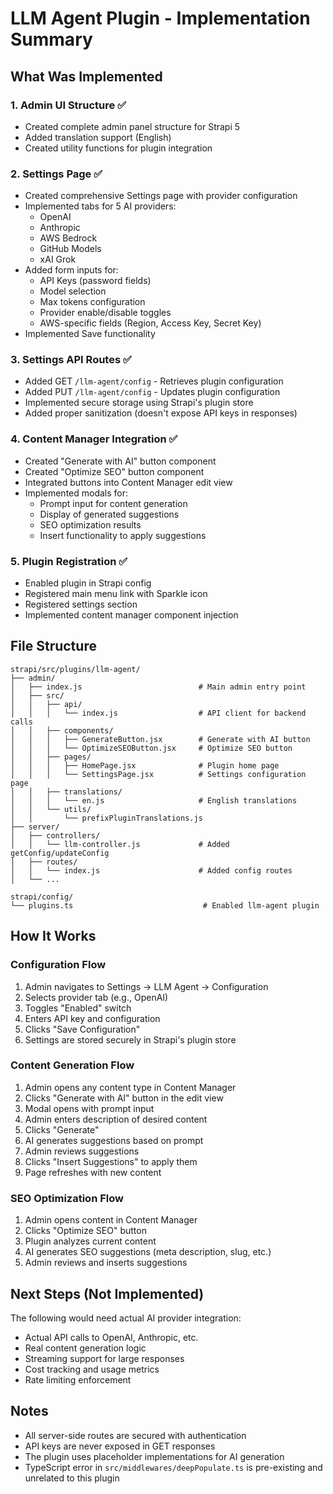 # LLM Agent Plugin - Implementation Summary

## What Was Implemented

### 1. Admin UI Structure ✅
- Created complete admin panel structure for Strapi 5
- Added translation support (English)
- Created utility functions for plugin integration

### 2. Settings Page ✅
- Created comprehensive Settings page with provider configuration
- Implemented tabs for 5 AI providers:
  - OpenAI
  - Anthropic
  - AWS Bedrock
  - GitHub Models
  - xAI Grok
- Added form inputs for:
  - API Keys (password fields)
  - Model selection
  - Max tokens configuration
  - Provider enable/disable toggles
  - AWS-specific fields (Region, Access Key, Secret Key)
- Implemented Save functionality

### 3. Settings API Routes ✅
- Added GET `/llm-agent/config` - Retrieves plugin configuration
- Added PUT `/llm-agent/config` - Updates plugin configuration
- Implemented secure storage using Strapi's plugin store
- Added proper sanitization (doesn't expose API keys in responses)

### 4. Content Manager Integration ✅
- Created "Generate with AI" button component
- Created "Optimize SEO" button component
- Integrated buttons into Content Manager edit view
- Implemented modals for:
  - Prompt input for content generation
  - Display of generated suggestions
  - SEO optimization results
  - Insert functionality to apply suggestions

### 5. Plugin Registration ✅
- Enabled plugin in Strapi config
- Registered main menu link with Sparkle icon
- Registered settings section
- Implemented content manager component injection

## File Structure

```
strapi/src/plugins/llm-agent/
├── admin/
│   ├── index.js                          # Main admin entry point
│   ├── src/
│   │   ├── api/
│   │   │   └── index.js                  # API client for backend calls
│   │   ├── components/
│   │   │   ├── GenerateButton.jsx        # Generate with AI button
│   │   │   └── OptimizeSEOButton.jsx     # Optimize SEO button
│   │   ├── pages/
│   │   │   ├── HomePage.jsx              # Plugin home page
│   │   │   └── SettingsPage.jsx          # Settings configuration page
│   │   ├── translations/
│   │   │   └── en.js                     # English translations
│   │   └── utils/
│   │       └── prefixPluginTranslations.js
├── server/
│   ├── controllers/
│   │   └── llm-controller.js             # Added getConfig/updateConfig
│   ├── routes/
│   │   └── index.js                      # Added config routes
│   └── ...

strapi/config/
└── plugins.ts                             # Enabled llm-agent plugin
```

## How It Works

### Configuration Flow
1. Admin navigates to Settings → LLM Agent → Configuration
2. Selects provider tab (e.g., OpenAI)
3. Toggles "Enabled" switch
4. Enters API key and configuration
5. Clicks "Save Configuration"
6. Settings are stored securely in Strapi's plugin store

### Content Generation Flow
1. Admin opens any content type in Content Manager
2. Clicks "Generate with AI" button in the edit view
3. Modal opens with prompt input
4. Admin enters description of desired content
5. Clicks "Generate"
6. AI generates suggestions based on prompt
7. Admin reviews suggestions
8. Clicks "Insert Suggestions" to apply them
9. Page refreshes with new content

### SEO Optimization Flow
1. Admin opens content in Content Manager
2. Clicks "Optimize SEO" button
3. Plugin analyzes current content
4. AI generates SEO suggestions (meta description, slug, etc.)
5. Admin reviews and inserts suggestions

## Next Steps (Not Implemented)

The following would need actual AI provider integration:
- Actual API calls to OpenAI, Anthropic, etc.
- Real content generation logic
- Streaming support for large responses
- Cost tracking and usage metrics
- Rate limiting enforcement

## Notes

- All server-side routes are secured with authentication
- API keys are never exposed in GET responses
- The plugin uses placeholder implementations for AI generation
- TypeScript error in `src/middlewares/deepPopulate.ts` is pre-existing and unrelated to this plugin
